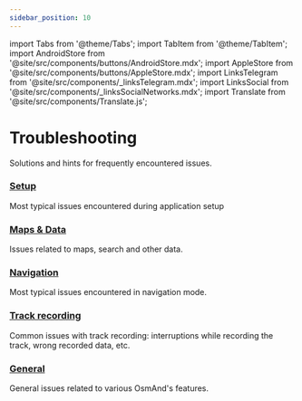 ```yaml
---
sidebar_position: 10
---
```


import Tabs from '@theme/Tabs';
import TabItem from '@theme/TabItem';
import AndroidStore from '@site/src/components/buttons/AndroidStore.mdx';
import AppleStore from '@site/src/components/buttons/AppleStore.mdx';
import LinksTelegram from '@site/src/components/_linksTelegram.mdx';
import LinksSocial from '@site/src/components/_linksSocialNetworks.mdx';
import Translate from '@site/src/components/Translate.js';

# Troubleshooting

Solutions and hints for frequently encountered issues.

### [Setup](./setup.md)

Most typical issues encountered during application setup

### [Maps & Data](./maps-data.md)

Issues related to maps, search and other data.

### [Navigation](./navigation.md)

Most typical issues encountered in navigation mode.

### [Track recording](./track-recording-issues.md)

Common issues with track recording: interruptions while recording the track, wrong recorded data, etc.

### [General](./general.md)

General issues related to various OsmAnd's features.


